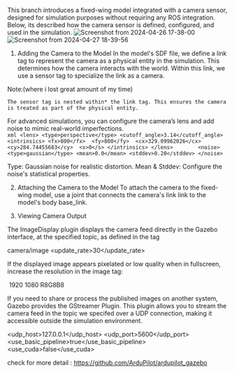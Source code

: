 This branch introduces a fixed-wing model integrated with a camera sensor, designed for simulation purposes without requiring any ROS integration. Below, its described how the camera sensor is defined, configured, and used in the simulation.
![Screenshot from 2024-04-26 17-38-00](https://github.com/user-attachments/assets/37ba59be-3bff-467f-814d-3722b5fb90c1)
![Screenshot from 2024-04-27 18-39-56](https://github.com/user-attachments/assets/da12db80-0eff-4c4e-b8c2-96e27bd209b4)

1. Adding the Camera to the Model
In the model's SDF file, we define a link tag to represent the camera as a physical entity in the simulation. This determines how the camera interacts with the world. Within this link, we use a sensor tag to specialize the link as a camera.

Note:(where i lost great amount of my time)

    The sensor tag is nested within* the link tag. This ensures the camera is treated as part of the physical entity.
    
        
For advanced simulations, you can configure the camera’s lens and add noise to mimic real-world imperfections.       
`` xml
<lens>
    <type>perspective</type>
    <cutoff_angle>3.14</cutoff_angle>
    <intrinsics>
        <fx>800</fx> 
        <fy>800</fy> 
        <cx>329.09962026</cx> 
        <cy>284.74455683</cy> 
        <s>0</s>
    </intrinsics>
</lens>       
<noise>
  <type>gaussian</type>
  <mean>0.0</mean>
  <stddev>0.20</stddev>
</noise> ``

Type: Gaussian noise for realistic distortion.
Mean & Stddev: Configure the noise's statistical properties.

2. Attaching the Camera to the Model
To attach the camera to the fixed-wing model, use a joint that connects the camera's link <child>link</child> to the model's body <parent>base_link</parent>.

3. Viewing Camera Output

The ImageDisplay plugin displays the camera feed directly in the Gazebo interface, at the specified topic, as defined in the <topic> tag

<topic>camera/image</topic>
<update_rate>30</update_rate>

If the displayed image appears pixelated or low quality when in fullscreen, increase the resolution in the image tag:

<image>
  <width>1920</width>
  <height>1080</height>
  <format>R8G8B8</format>
</image>

If you need to share or process the published images on another system, Gazebo provides the GStreamer Plugin. This plugin allows you to stream the camera feed in the topic we specifed over a UDP connection, making it accessible outside the simulation environment.

<plugin name="GstCameraPlugin"
    filename="GstCameraPlugin">
  <udp_host>127.0.0.1</udp_host>
  <udp_port>5600</udp_port>
  <use_basic_pipeline>true</use_basic_pipeline>
  <use_cuda>false</use_cuda>
</plugin>

check for more detail : https://github.com/ArduPilot/ardupilot_gazebo
